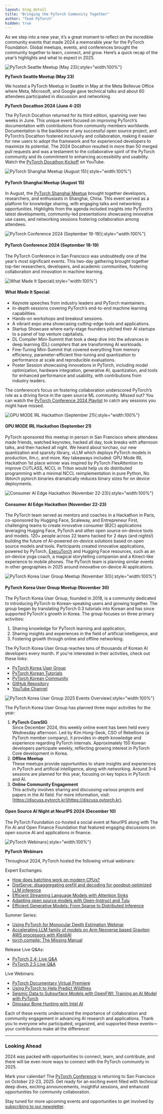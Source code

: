 ```yaml
---
layout: blog_detail
title: "Bringing the PyTorch Community Together"
author: "Team PyTorch" 
hidden: true
---
```


As we step into a new year, it’s a great moment to reflect on the incredible community events that made 2024 a memorable year for the PyTorch Foundation. Global meetups, events, and conferences brought the community together to learn, connect, and grow. Here’s a quick recap of the year’s highlights and what to expect in 2025\.

![PyTorch Seattle Meetup (May 23)](/assets/images/community-events-recap/fg5.jpg){:style="width:100%"}

**PyTorch Seattle Meetup (May 23\)**

We hosted a PyTorch Meetup in Seattle in May at the Meta Bellevue Office where Meta, Microsoft, and Google gave technical talks and about 60 attendees participated in discussion and networking. 

**PyTorch Docathon 2024 (June 4-20)**

The PyTorch Docathon returned for its third edition, spanning over two weeks in June. This unique event focused on improving PyTorch’s documentation with contributions from community members worldwide. Documentation is the backbone of any successful open source project, and PyTorch’s Docathon fostered inclusivity and collaboration, making it easier for new users to adopt the framework and for experienced developers to maximize its potential. The 2024 Docathon resulted in more than 50 merged pull requests and was a testament to the collaborative spirit of the PyTorch community and its commitment to enhancing accessibility and usability. Watch the [PyTorch Docathon Kickoff](https://youtu.be/2D0aej50umA?feature=shared) on YouTube.

![PyTorch Shanghai Meetup (August 15)](/assets/images/community-events-recap/fg3.png){:style="width:100%"}

#### **PyTorch Shanghai Meetup (August 15\)**

In August, the [PyTorch Shanghai Meetup](https://pytorch.org/blog/pytorch-shanghai-notes/) brought together developers, researchers, and enthusiasts in Shanghai, China. This event served as a platform for knowledge sharing, with engaging talks and networking opportunities. Highlights from the agenda included insights into PyTorch’s latest developments, community-led presentations showcasing innovative use cases, and networking sessions fostering collaboration among attendees.

![PyTorch Conference 2024 (September 18-19)](/assets/images/community-events-recap/fg1.jpg){:style="width:100%"}

#### **PyTorch Conference 2024 (September 18-19)**

The PyTorch Conference in San Francisco was undoubtedly one of the year’s most significant events. This two-day gathering brought together top-tier researchers, developers, and academic communities, fostering collaboration and innovation in machine learning.

![What Made It Special](/assets/images/community-events-recap/fg6.jpeg){:style="width:100%"}

#### **What Made It Special:**

* Keynote speeches from industry leaders and PyTorch maintainers.  
* In-depth sessions covering PyTorch’s end-to-end machine learning capabilities.  
* Hands-on workshops and breakout sessions.  
* A vibrant expo area showcasing cutting-edge tools and applications.  
* Startup Showcase where early-stage founders pitched their AI startups to a panel of top venture capitalists.  
* DL Compiler Mini-Summit that took a deep dive into the advances in deep learning (DL) compilers that are transforming AI workloads.  
* Fine-Tuning Mini-Summit that covered everything from memory efficiency, parameter-efficient fine-tuning and quantization to performance at scale and reproducible evaluations.  
* Poster Session showcasing innovations in PyTorch, including model optimization, hardware integration, generative AI, quantization, and tools for enhanced performance and usability, with contributions from industry leaders.

The conference’s focus on fostering collaboration underscored PyTorch’s role as a driving force in the open source ML community. Missed out? You can watch the [PyTorch Conference 2024 Playlist](https://youtube.com/playlist?list=PL_lsbAsL_o2B_znuvm-pDtV_cRhpqZb8l&si=mdoSkqMJYKRlzxlg) to catch any sessions you might have missed.

![GPU MODE IRL Hackathon (September 21)](/assets/images/community-events-recap/fg4.jpg){:style="width:100%"}

#### **GPU MODE IRL Hackathon (September 21\)**

PyTorch sponsored this meetup in person in San Francisco where attendees made friends, watched keynotes, hacked all day, took breaks with afternoon talks, and then hacked all night. We heard about torchao, our new quantization and sparsity library, vLLM which deploys PyTorch models in production, llm.c, and more. Key takeaways included: GPU Mode IRL Hackathon 1st place winner was inspired by PyTorch FlexAttention to improve CUTLASS, NCCL in Triton would help us do distributed programming with a minimal NCCL reimplementation in pure Python, No libtorch pytorch binaries dramatically reduces binary sizes for on device deployments.

![Consumer AI Edge Hackathon (November 22-23)](/assets/images/community-events-recap/fg8.png){:style="width:100%"}

#### **Consumer AI Edge Hackathon (November 22-23)**

The PyTorch team served as mentors and coaches in a Hackathon in Paris, co-sponsored by Hugging Face, Scaleway, and Entrepreneur First, challenging teams to create innovative consumer (B2C) applications leveraging Hugging Face, PyTorch and other open source on-device tools and models. 120+ people across 22 teams hacked for 2 days (and nights\!) building the future of AI-powered on-device solutions based on open source models and tools. Participants created innovative applications,  powered by PyTorch, [ExecuTorch](https://github.com/pytorch/executorch/tree/main) and Hugging Face resources, such as an on-device yoga coach, a magical storytelling companion and a Kinect-like experience to mobile phones. The PyTorch team is planning similar events in other geographies in 2025 around innovative on-device AI applications. 

![PyTorch Korea User Group Meetup (November 30)](/assets/images/community-events-recap/fg9.png){:style="width:100%"}

#### **PyTorch Korea User Group Meetup (November 30\)**

The PyTorch Korea User Group, founded in 2018, is a community dedicated to introducing PyTorch to Korean-speaking users and growing together. The group began by translating PyTorch 0.3 tutorials into Korean and has since supported PyTorch's growth in Korea. The group focuses on three primary activities:

1. Sharing knowledge for PyTorch learning and application,  
2. Sharing insights and experiences in the field of artificial intelligence, and  
3. Fostering growth through online and offline networking.

The PyTorch Korea User Group reaches tens of thousands of Korean AI developers every month. If you're interested in their activities, check out these links:

* [PyTorch Korea User Group](https://pytorch.kr)  
* [PyTorch Korean Tutorials](https://tutorials.pytorch.kr)  
* [PyTorch Korean Community](https://discuss.pytorch.kr)  
* [GitHub Repository](https://github.com/PyTorchKorea)  
* [YouTube Channel](https://youtube.com/@pytorchkr)

![PyTorch Korea User Group 2025 Events Overview](/assets/images/community-events-recap/fg2.jpeg){:style="width:100%"}

The PyTorch Korea User Group has planned three major activities for the year:

1. **PyTorch CoreSIG**  
   Since December 2024, this weekly online event has been held every Wednesday afternoon. Led by Kim Hong-Seok, CSO of Rebellions (a PyTorch member company), it provides in-depth knowledge and experience regarding PyTorch internals. Approximately 150 Korean developers participate weekly, reflecting growing interest in PyTorch Core development in Korea.  
2. **Offline Meetup**  
   These meetups provide opportunities to share insights and experiences in PyTorch and artificial intelligence, along with networking. Around 3–4 sessions are planned for this year, focusing on key topics in PyTorch and AI.  
3. **Online Community Engagement**  
   This activity involves sharing and discussing various projects and papers in the AI field. For more information, visit: [https://discuss.pytorch.kr](https://discuss.pytorch.kr).

#### **Open Source AI Night at NeurIPS 2024 (December 10\)**

The PyTorch Foundation co-hosted a social event at NeurIPS along with The Fin AI and Open Finance Foundation that featured engaging discussions on open source AI and applications in finance.

![PyTorch Webinars](/assets/images/community-events-recap/fg7.jpeg){:style="width:100%"}

**PyTorch Webinars**

Throughout 2024, PyTorch hosted the following virtual webinars:

Expert Exchanges:

* [How does batching work on modern CPUs?](https://www.youtube.com/live/HTcnp9NEHGY?feature=shared)  
* [DistServe: disaggregating prefill and decoding for goodput-optimized LLM inference](https://www.youtube.com/live/Bh-jlh5vlF0?feature=shared)  
* [Efficient Streaming Language Models with Attention Sinks](https://www.youtube.com/live/RnM84Sv9WpA?feature=shared)  
* [Adapting open source models with Open-Instruct and Tulu](https://www.youtube.com/live/e1qUJFAo10s?feature=shared)  
* [Efficient Generative Models: From Sparse to Distributed Inference](https://www.youtube.com/live/Eqg0VIiWrgM?feature=shared)

Summer Series:

* [Using PyTorch for Monocular Depth Estimation Webinar](https://youtu.be/xf2QgioY370?feature=shared)  
* [Accelerating LLM family of models on Arm Neoverse based Graviton AWS processors with KleidiAI](https://youtu.be/NeHIhQWewug?feature=shared)  
* [torch.compile: The Missing Manual](https://www.youtube.com/live/rew5CSUaIXg?feature=shared)

Release Live Q&As:

* [PyTorch 2.4: Live Q&A](https://www.youtube.com/live/ry_QgUIYX1E?feature=shared)  
* [PyTorch 2.5 Live Q&A](https://www.youtube.com/live/B3IgXpl4xt4?feature=shared)

Live Webinars:

* [PyTorch Documentary Virtual Premiere](https://www.youtube.com/watch?v=EjgTv6aSeqk)  
* [Using PyTorch to Help Predict Wildfires](https://www.youtube.com/watch?v=gSC_IHyx0IM)  
* [Seismic Data to Subsurface Models with OpenFWI: Training an AI Model with PyTorch](https://www.youtube.com/watch?v=zvk3Rr-OjU0)  
* [Dinosaur Bone Hunting with Intel AI](https://www.youtube.com/watch?v=w4JmPkqnD0E)

Each of these events underscored the importance of collaboration and community engagement in advancing AI research and applications. Thank you to everyone who participated, organized, and supported these events—your contributions make all the difference\!

---

### **Looking Ahead**

2024 was packed with opportunities to connect, learn, and contribute, and there will be even more ways to connect with the PyTorch community in 2025\. 

Mark your calendar\! The [PyTorch Conference](https://events.linuxfoundation.org/pytorch-conference-2025/) is returning to San Francisco on October 22-23, 2025\. Get ready for an exciting event filled with technical deep dives, exciting announcements, insightful sessions, and enhanced opportunities for community collaboration.

Stay tuned for more upcoming events and opportunities to get involved by [subscribing to our newsletter](https://pytorch.org/newsletter). 